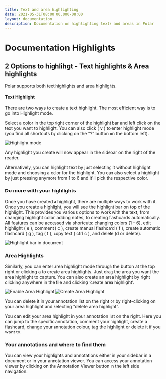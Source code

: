 ```yaml
---
title: Text and area highlighting
date: 2021-05-31T08:00:00.000-08:00
layout: documentation
description: Documentation on highlighting texts and areas in Polar
---
```


# Documentation Highlights

## 2 Options to highlihgt - Text highlights & Area highlights

Polar supports both text highlights and area highlights.

#### Text Highlight

There are two ways to create a text highlight. The most efficient way is to go into Highlight mode.

Select a color in the top right corner of the highlight bar and left click on the text you want to highlight. You can also click ( v ) to enter highlight mode (you find all shortcuts by clicking on the “?” button on the bottom left).

<img alt="Highlight mode" src="https://i.imgur.com/CW14muT.png">

Any highlight you create will now appear in the sidebar on the right of the reader.

Alternatively, you can highlight text by just selecting it without highlight mode and choosing a color for the highlight. You can also select a highlight by just pressing anymore from 1 to 6 and it'll pick the respective color.

### Do more with your highlights

Once you have created a highlight, there are multiple ways to work with it. Once you create a highlight, you will see the highlight bar on top of the highlight. This provides you various options to work with the text, from changing highlight color, adding notes, to creating flashcards automatically. All features can be accessed via shortcuts: changing colors (1 - 6), edit highlight ( e ), comment ( c ), create manual flashcard ( f ), create automatic flashcard ( g ), tag ( t ), copy text ( ctrl c ), and delete (d or delete).

<img alt="Highlight bar in document" src="https://i.imgur.com/0Q7NmqE.png">

### Area Highlights

Similarly, you can enter area highlight mode through the button at the top right or clicking a to create area highlights. Just drag the area you want the area highlight to capture. You can also create an area highlight by right clicking anywhere in the file and clicking ‘create area highlight’.

<img alt="Enable Area Highlight" src="https://i.imgur.com/YrxccF5.png">

<img alt="Create Area Highlight" src="https://i.imgur.com/8dXxmNE.png">

You can delete it in your annotation list on the right or by right-clicking on your area highlight and selecting “delete area highlight”.

You can edit your area highlight in your annotation list on the right. Here you can jump to the specific annotation, comment your highlight, create a flashcard, change your annotation colour, tag the highlight or delete it if you want to.

### Your annotations and where to find them

You can view your highlights and annotations either in your sidebar in a document or in your annotation viewer. You can access your annotation viewer by clicking on the Annotation Viewer button in the left side navigation.
